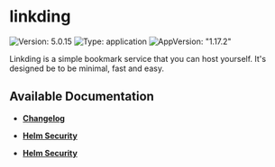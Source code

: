 # linkding

![Version: 5.0.15](https://img.shields.io/badge/Version-5.0.15-informational?style=flat-square) ![Type: application](https://img.shields.io/badge/Type-application-informational?style=flat-square) ![AppVersion: "1.17.2"](https://img.shields.io/badge/AppVersion-"1.17.2"-informational?style=flat-square)

Linkding is a simple bookmark service that you can host yourself. It's designed be to be minimal, fast and easy.

## Available Documentation

- [**Changelog**](CHANGELOG)

- [**Helm Security**](container-security)

- [**Helm Security**](helm-security)

